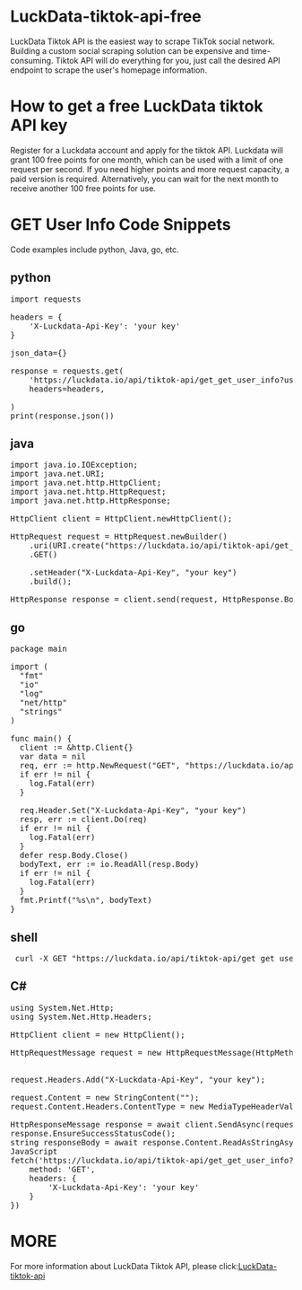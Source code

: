 # LuckData-tiktok-api-free
LuckData Tiktok API is the easiest way to scrape TikTok social network. 
Building a custom social scraping solution can be expensive and time-consuming. 
Tiktok API will do everything for you, just call the desired API endpoint to scrape the user's homepage information.

# How to get a free LuckData tiktok API key
Register for a Luckdata account and apply for the tiktok API. Luckdata will grant 100 free points for one month, which can be used with a limit of one request per second. If you need higher points and more request capacity, a paid version is required. Alternatively, you can wait for the next month to receive another 100 free points for use.

# GET User Info Code Snippets
Code examples include python, Java, go, etc.

## python
<pre>import requests

headers = {
    'X-Luckdata-Api-Key': 'your key'
}

json_data={}

response = requests.get(
    'https://luckdata.io/api/tiktok-api/get_get_user_info?username=huaweimobile&sec_user_id=',
    headers=headers,
    
)
print(response.json())</pre>
## java
<pre>import java.io.IOException;
import java.net.URI;
import java.net.http.HttpClient;
import java.net.http.HttpRequest;
import java.net.http.HttpResponse;

HttpClient client = HttpClient.newHttpClient();

HttpRequest request = HttpRequest.newBuilder()
    .uri(URI.create("https://luckdata.io/api/tiktok-api/get_get_user_info?username=huaweimobile&sec_user_id="))
    .GET()
    
    .setHeader("X-Luckdata-Api-Key", "your key")
    .build();

HttpResponse response = client.send(request, HttpResponse.BodyHandlers.ofString());</pre>
## go
<pre>package main

import (
  "fmt"
  "io"
  "log"
  "net/http"
  "strings"
)

func main() {
  client := &http.Client{}
  var data = nil
  req, err := http.NewRequest("GET", "https://luckdata.io/api/tiktok-api/get_get_user_info?username=huaweimobile&sec_user_id=", data)
  if err != nil {
    log.Fatal(err)
  }
  
  req.Header.Set("X-Luckdata-Api-Key", "your key")
  resp, err := client.Do(req)
  if err != nil {
    log.Fatal(err)
  }
  defer resp.Body.Close()
  bodyText, err := io.ReadAll(resp.Body)
  if err != nil {
    log.Fatal(err)
  }
  fmt.Printf("%s\n", bodyText)
}</pre>
##  shell
<pre> curl -X GET "https://luckdata.io/api/tiktok-api/get_get_user_info?username=huaweimobile&sec_user_id="  -H "X-Luckdata-Api-Key":"your key" </pre>
## C#
<pre>using System.Net.Http;
using System.Net.Http.Headers;

HttpClient client = new HttpClient();

HttpRequestMessage request = new HttpRequestMessage(HttpMethod.get, "https://luckdata.io/api/tiktok-api/get_get_user_info?username=huaweimobile&sec_user_id=");


request.Headers.Add("X-Luckdata-Api-Key", "your key");

request.Content = new StringContent("");
request.Content.Headers.ContentType = new MediaTypeHeaderValue("application/json");

HttpResponseMessage response = await client.SendAsync(request);
response.EnsureSuccessStatusCode();
string responseBody = await response.Content.ReadAsStringAsync();
JavaScript
fetch('https://luckdata.io/api/tiktok-api/get_get_user_info?username=huaweimobile&sec_user_id=', {
    method: 'GET',
    headers: {
        'X-Luckdata-Api-Key': 'your key'
    }
})</pre>
# MORE
For more information about LuckData Tiktok API, please click:<a href="https://luckdata.io/marketplace/detail/tiktok-api">LuckData-tiktok-api</a>
